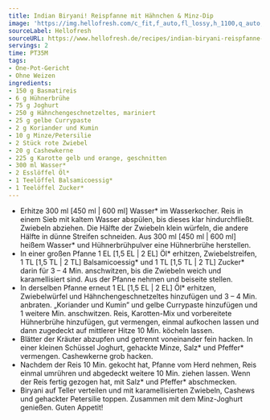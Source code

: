 ```yaml
---
title: Indian Biryani! Reispfanne mit Hähnchen & Minz-Dip
image: 'https://img.hellofresh.com/c_fit,f_auto,fl_lossy,h_1100,q_auto,w_2600/hellofresh_s3/image/indian-biryani-reispfanne-mit-hahnchen-minz-dip-839949b0.jpg'
sourceLabel: Hellofresh
sourceURL: https://www.hellofresh.de/recipes/indian-biryani-reispfanne-mit-hahnchen-minz-dip-623060560e6f9a2f075f608d
servings: 2
time: PT35M
tags:
- One-Pot-Gericht
- Ohne Weizen
ingredients:
- 150 g Basmatireis
- 6 g Hühnerbrühe
- 75 g Joghurt
- 250 g Hähnchengeschnetzeltes, mariniert
- 25 g gelbe Currypaste
- 2 g Koriander und Kumin
- 10 g Minze/Petersilie
- 2 Stück rote Zwiebel
- 20 g Cashewkerne
- 225 g Karotte gelb und orange, geschnitten
- 300 ml Wasser*
- 2 Esslöffel Öl*
- 1 Teelöffel Balsamicoessig*
- 1 Teelöffel Zucker*
---
```


- Erhitze 300 ml [450 ml | 600 ml] Wasser\* im Wasserkocher.  Reis in einem Sieb mit kaltem Wasser abspülen, bis dieses klar hindurchfließt.  Zwiebeln abziehen. Die Hälfte der Zwiebeln klein würfeln, die andere Hälfte in dünne Streifen schneiden.  Aus 300 ml [450 ml | 600 ml] heißem Wasser\* und Hühnerbrühpulver eine Hühnerbrühe herstellen.
- In einer großen Pfanne 1 EL [1,5 EL | 2 EL] Öl\* erhitzen, Zwiebelstreifen, 1 TL [1,5 TL | 2 TL] Balsamicoessig\* und 1 TL [1,5 TL | 2 TL] Zucker\* darin für 3 – 4 Min. anschwitzen, bis die Zwiebeln weich und karamellisiert sind. Aus der Pfanne nehmen und beiseite stellen.
- In derselben Pfanne erneut 1 EL [1,5 EL | 2 EL] Öl\* erhitzen, Zwiebelwürfel und Hähnchengeschnetzeltes hinzufügen und 3 – 4 Min. anbraten. „Koriander und Kumin” und gelbe Currypaste hinzufügen und 1 weitere Min. anschwitzen. Reis, Karotten-Mix und vorbereitete Hühnerbrühe hinzufügen, gut vermengen, einmal aufkochen lassen und dann zugedeckt auf mittlerer Hitze 10 Min. köcheln lassen.
- Blätter der Kräuter abzupfen und getrennt voneinander fein hacken.  In einer kleinen Schüssel Joghurt, gehackte Minze, Salz\* und Pfeffer\* vermengen.  Cashewkerne grob hacken.
- Nachdem der Reis 10 Min. gekocht hat, Pfanne vom Herd nehmen, Reis einmal umrühren und abgedeckt weitere 10 Min. ziehen lassen. Wenn der Reis fertig gezogen hat, mit Salz\* und Pfeffer\* abschmecken.
- Biryani auf Teller verteilen und mit karamellisierten Zwiebeln, Cashews und gehackter Petersilie toppen. Zusammen mit dem Minz-Joghurt genießen.  Guten Appetit!
